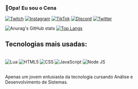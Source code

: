 ### 👋Opa! Eu sou o Cena

[![Twitch](https://img.shields.io/badge/Twitch-9146FF?style=for-the-badge&logo=twitch&logoColor=white)](https://twitch.tv/eicenacsf)
[![Instagram](https://img.shields.io/badge/Instagram-E4405F?style=for-the-badge&logo=instagram&logoColor=white)](https://instagram.com/cenacsf)
[![TikTok](https://img.shields.io/badge/TikTok-000000?style=for-the-badge&logo=tiktok&logoColor=white)](https://tiktok.com/@cenacsf)
[![Discord](https://img.shields.io/badge/Discord-7289DA?style=for-the-badge&logo=discord&logoColor=white)](https://discord.gg/z7MHndAqxs)
[![Twitter](https://img.shields.io/badge/Twitter-1DA1F2?style=for-the-badge&logo=twitter&logoColor=white)](https://x.com/CenaCSF)

![Anurag's GitHub stats](https://github-readme-stats.vercel.app/api?username=EiCenaCSF&show_icons=true&theme=dark)
[![Top Langs](https://github-readme-stats.vercel.app/api/top-langs/?username=EiCenaCSF)](https://github.com/EiCenaCSF)

## Tecnologias mais usadas:

<div style="display: inline_block"><br/>
    <img align="center" alt="Lua" src="https://img.shields.io/badge/Lua-2C2D72?style=for-the-badge&logo=lua&logoColor=white" />
    <img align="center" alt="HTML5" src="https://img.shields.io/badge/HTML5-E34F26?style=for-the-badge&logo=html5&logoColor=white" />
    <img align="center" alt="CSS" src="https://img.shields.io/badge/CSS-239120?&style=for-the-badge&logo=css3&logoColor=white" />
    <img align="center" alt="JavaScript" src="https://img.shields.io/badge/JavaScript-F7DF1E?style=for-the-badge&logo=javascript&logoColor=black" />
    <img align="center" alt="Node JS" src="https://img.shields.io/badge/Node.js-43853D?style=for-the-badge&logo=node.js&logoColor=white" />
</div><br/>

Apenas um jovem entusiasta da tecnologia cursando Análise e Desenvolvimento de Sistemas.